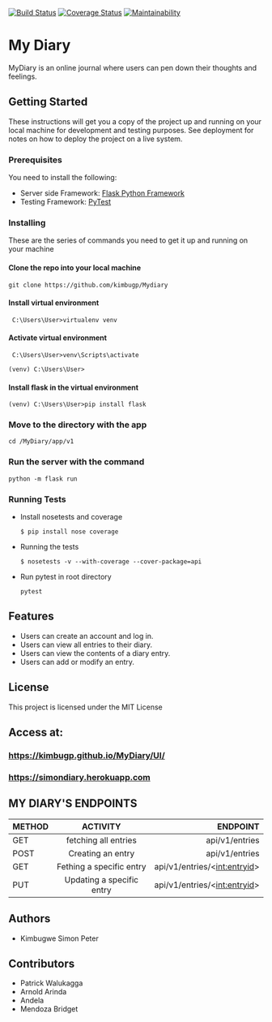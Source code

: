 [![Build Status](https://travis-ci.org/kimbugp/MyDiary.svg?branch=develop)](https://travis-ci.org/kimbugp/MyDiary)
[![Coverage Status](https://coveralls.io/repos/github/kimbugp/MyDiary/badge.svg?branch=master)](https://coveralls.io/github/kimbugp/MyDiary?branch=master)
[![Maintainability](https://api.codeclimate.com/v1/badges/4b137dbde922e2570098/maintainability)](https://codeclimate.com/github/kimbugp/MyDiary/maintainability)
# My Diary 
MyDiary is an online journal where users can pen down their thoughts and feelings.
## Getting Started
These instructions will get you a copy of the project up and running on your local machine for development and testing purposes. See deployment for notes on how to deploy the project on a live system.
### Prerequisites
You need to install the following: 
* Server side Framework: ​[Flask Python Framework](http://flask.pocoo.org/)
* Testing Framework: [PyTest](https://docs.pytest.org/en/latest/)


### Installing 
These are the series of commands you need to get it up and running on your machine 
#### Clone the repo into your local machine

```git clone https://github.com/kimbugp/Mydiary```
#### Install virtual environment 
``` C:\Users\User>virtualenv venv```
#### Activate virtual environment
``` C:\Users\User>venv\Scripts\activate``` 

```(venv) C:\Users\User> ```
#### Install flask in the virtual environment 
```(venv) C:\Users\User>pip install flask```

### Move to the directory with the app 
```cd /MyDiary/app/v1```
### Run the server with the command
```python -m flask run ```

### Running Tests
* Install nosetests and coverage
  ```
  $ pip install nose coverage
  ```

* Running the tests
  ```
  $ nosetests -v --with-coverage --cover-package=api
  ```
* Run pytest in root directory
  ```
  pytest
  ```
## Features
* Users can create an account and log in.
* Users can view all entries to their diary.
* Users can view the contents of a diary entry.
* Users can add or modify an entry.

## License
This project is licensed under the MIT License


## Access at:
### https://kimbugp.github.io/MyDiary/UI/
### https://simondiary.herokuapp.com

 ## MY DIARY'S ENDPOINTS
	
   | METHOD     |        ACTIVITY   |                  ENDPOINT|
   | :---         |     :---:      |          ---: |
  | GET            | fetching all entries    |      api/v1/entries
  | POST            |Creating an entry        |      api/v1/entries
 | GET             |Fething a specific entry   |    api/v1/entries/<<int:entryid>>
 | PUT             |Updating a specific entry     | api/v1/entries/<<int:entryid>>

## Authors
* Kimbugwe Simon Peter 
## Contributors
* Patrick Walukagga
* Arnold Arinda
* Andela
* Mendoza Bridget
